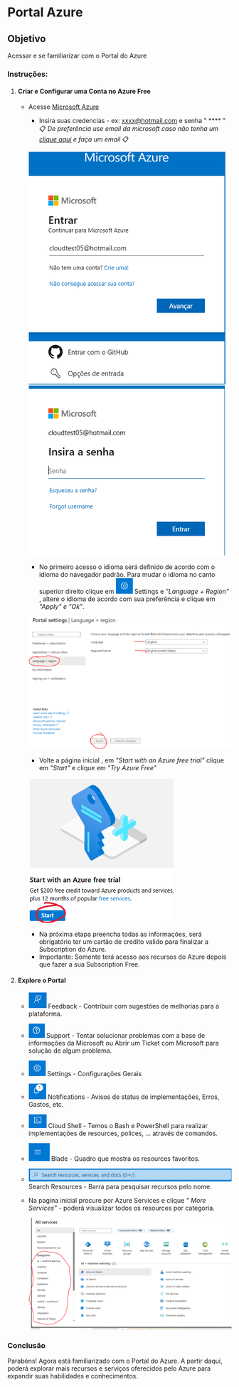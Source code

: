 # Portal Azure
## Objetivo 
Acessar e se familiarizar com o Portal do Azure

### Instruções: 
 
1. #### Criar e Configurar uma Conta no Azure Free
   - Acesse [Microsoft Azure](https://portal.azure.com) 
     - Insira suas credencias - ex: xxxx@hotmail.com e senha " **** " 📋 *De preferência use email da microsoft caso não tenha um [clique aqui](https://signup.live.com/) e faça um email* 📋

     ![alt text](https://github.com/clouder-km/Challenge-Azure-Dio/blob/main/image/Entrar.PNG)
     ![alt text](https://github.com/clouder-km/Challenge-Azure-Dio/blob/main/image/Senha.PNG)

     - No primeiro acesso o idioma será definido de acordo com o idioma do navegador padrão. Para mudar o idioma no canto superior direito clique em ![alt text](https://github.com/clouder-km/Challenge-Azure-Dio/blob/main/image/configuration.PNG) Settings e *"Language + Region"* , altere o idioma de acordo com sua preferência e clique em *"Apply" e "Ok"*.

     ![alt text](https://github.com/clouder-km/Challenge-Azure-Dio/blob/main/image/settings-1.PNG)

     - Volte a página inicial , em *"Start with an Azure free trial"* clique em *"Start"* e clique em *"Try Azure Free"* 
     
     ![alt text](https://github.com/clouder-km/Challenge-Azure-Dio/blob/main/image/Start-1.PNG)
     - Na próxima etapa preencha todas as informações, será obrigatório ter um cartão de credito valido para finalizar a Subscription do Azure.
     - Importante: Somente terá acesso aos recursos do Azure depois que fazer a sua Subscription Free. 
     
2. #### Explore o Portal
   - ![alt text](https://github.com/clouder-km/Challenge-Azure-Dio/blob/main/image/Feedback.PNG) Feedback - Contribuir com sugestões de melhorias para a plataforma.
   - ![alt text](https://github.com/clouder-km/Challenge-Azure-Dio/blob/main/image/Support.PNG) Support - Tentar solucionar problemas com a base de informações da Microsoft ou Abrir um Ticket com Microsoft para solução de algum problema.
   - ![alt text](https://github.com/clouder-km/Challenge-Azure-Dio/blob/main/image/configuration.PNG) Settings - Configurações Gerais
   - ![alt text](https://github.com/clouder-km/Challenge-Azure-Dio/blob/main/image/notifica%C3%A7%C3%B5es.PNG) Notifications - Avisos de status de implementações, Erros, Gastos, etc.
   - ![alt text](https://github.com/clouder-km/Challenge-Azure-Dio/blob/main/image/cloud%20shell.PNG) Cloud Shell -  Temos o Bash e PowerShell para realizar implementações de resources, polices, ... através de comandos.
   - ![alt text](https://github.com/clouder-km/Challenge-Azure-Dio/blob/main/image/Blade.PNG) Blade - Quadro que mostra os resources favoritos.
   - ![alt text](https://github.com/clouder-km/Challenge-Azure-Dio/blob/main/image/barra%20de%20pesquisa.PNG) Search Resources - Barra para pesquisar recursos pelo nome.
   
   - Na pagina inicial procure por Azure Services e clique *" More Services"* - poderá visualizar todos os resources por categoria.

     ![alt text](https://github.com/clouder-km/Challenge-Azure-Dio/blob/main/image/Capturar.PNG)

### Conclusão
Parabéns! Agora está familiarizado com o Portal do Azure. A partir daqui, poderá explorar mais recursos e serviços oferecidos pelo Azure para expandir suas habilidades e conhecimentos.
